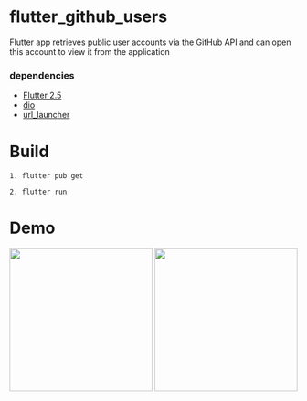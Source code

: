 # flutter_github_users

Flutter app retrieves public user accounts via the GitHub API and can open this account to view it from the application

### dependencies

* [Flutter 2.5](https://docs.flutter.dev/development/tools/sdk/release-notes)
* [dio](https://pub.dev/packages/dio)
* [url_launcher](https://pub.dev/packages/url_launcher)

# Build

    1. flutter pub get
    
    2. flutter run

# Demo

<div><img style="width:250px;" src="https://Mouhcine-Flutter.github.io/images/gituser_demo1.png">
<img style="width:250px;" src="https://Mouhcine-Flutter.github.io/images/gituser_demo2.png"></div>

